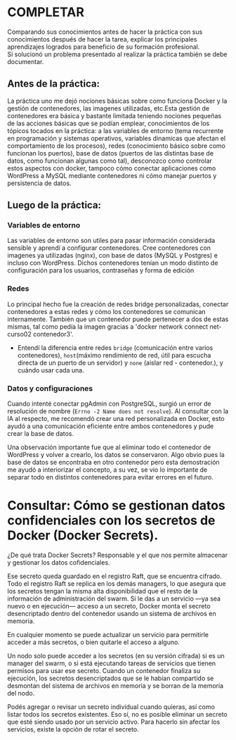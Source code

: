 # COMPLETAR  
Comparando sus conocimientos antes de hacer la práctica con sus conocimientos después de hacer la tarea, explicar los principales aprendizajes logrados para beneficio de su formación profesional.  
Si solucionó un problema presentado al realizar la práctica también se debe documentar.

## Antes de la práctica: 
La práctica uno me dejó nociones básicas sobre como funciona Docker y la gestión de contenedores, las imagenes utilizadas, etc.Esta gestión de contenedores era básica y bastante limitada teniendo nociones pequeñas de las acciones básicas que se podían emplear, conocimientos de los tópicos tocados en la práctica: a las variables de entorno (tema recurrente en programación y sistemas operativos, variables dinamicas que afectan el comportamiento de los procesos), redes (conocimiento básico sobre como funcionan los puertos), base de datos (puertos de las distintas base de datos, como funcionan algunas como tal), desconozco como controlar estos aspectos con docker, tampoco cómo conectar aplicaciones como WordPress a MySQL mediante contenedores ni cómo manejar puertos y persistencia de datos.

## Luego de la práctica:

### Variables de entorno
Las variables de entorno son utiles para pasar información considerada sensible y aprendí a configurar contenedores. Cree contenedores con imagenes ya utilizadas (nginx), con base de datos (MySQL y Postgres) e incluso con WordPress. Dichos contenedores tenían un modo distinto de configuración para los usuarios, contraseñas y forma de edición

### Redes
   Lo principal hecho fue la creación de redes bridge personalizadas, conectar contenedores a estas redes y cómo los contenedores se comunican internamente. También que un contenedor puede pertenecer a dos de estas mismas, tal como pedía la imagen gracias a 'docker network connect net-curso02 contenedor3'. 
   * Entendí la diferencia entre redes `bridge` (comunicación entre varios contenedores), `host`(máximo rendimiento de red, útil para escucha directa de un puerto de un servidor) y `none` (aislar red - contenedor.), y cuándo usar cada una.

### Datos y configuraciones
 Cuando intenté conectar pgAdmin con PostgreSQL, surgió un error de resolución de nombre (`Errno -2 Name does not resolve`). Al consultar con la IA al respecto, me recomendó crear una red personalizada en Docker, esto ayudó a una comunicación eficiente entre ambos contenedores y pude crear la base de datos. 

 Una observación importante fue que al eliminar todo el contenedor de WordPress y volver a crearlo, los datos se conservaron. Algo obvio pues la base de datos se encontraba en otro contenedor pero esta demostración me ayudó a interiorizar el concepto, a su vez, se vio lo importante de separar todo en distintos contenedores para evitar errores en el futuro. 


# Consultar: Cómo se gestionan datos confidenciales con los secretos de Docker (Docker Secrets).

¿De qué trata Docker Secrets? Responsable y el que nos permite almacenar y gestionar los datos cofidenciales. 

 Ese secreto queda guardado en el registro Raft, que se encuentra cifrado. Todo el registro Raft se replica en los demás managers, lo que asegura que los secretos tengan la misma alta disponibilidad que el resto de la información de administración del swarm. Si le das a un servicio —ya sea nuevo o en ejecución— acceso a un secreto, Docker monta el secreto desencriptado dentro del contenedor usando un sistema de archivos en memoria. 

En cualquier momento se puede actualizar un servicio para permitirle acceder a más secretos, o bien quitarle el acceso a alguno.

Un nodo solo puede acceder a los secretos (en su versión cifrada) si es un manager del swarm, o si está ejecutando tareas de servicios que tienen permisos para usar ese secreto. Cuando un contenedor finaliza su ejecución, los secretos desencriptados que se le habían compartido se desmontan del sistema de archivos en memoria y se borran de la memoria del nodo.

Podés agregar o revisar un secreto individual cuando quieras, así como listar todos los secretos existentes. Eso sí, no es posible eliminar un secreto que esté siendo usado por un servicio activo. Para hacerlo sin afectar los servicios, existe la opción de rotar el secreto.